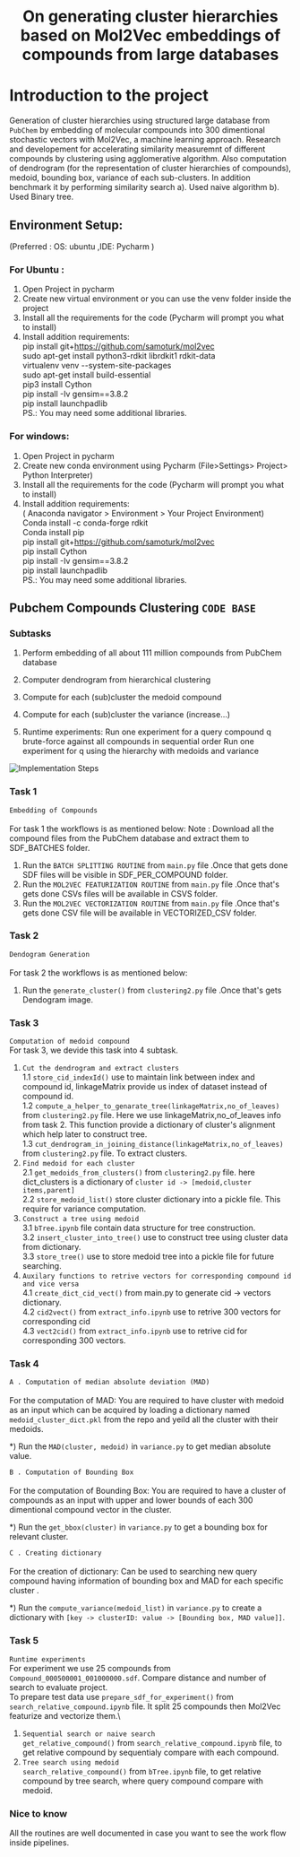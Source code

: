 <h1 align="center">On generating cluster hierarchies based on Mol2Vec embeddings of compounds from large databases</h1>

# Introduction to the project

Generation of cluster hierarchies using structured large database from `PubChem` by embedding of molecular compounds into 300 dimentional stochastic vectors with Mol2Vec, a machine learning approach. Research and developement for accelerating similarity measuremnt of different compounds by clustering using agglomerative algorithm. Also computation of dendrogram (for the representation of cluster hierarchies of compounds), medoid, bounding box, variance of each sub-clusters. In addition benchmark it by performing similarity search a). Used naive algorithm 
b). Used Binary tree.   

## Environment Setup:
(Preferred : OS: ubuntu ,IDE: Pycharm )
### For Ubuntu :
1. Open Project in pycharm
2. Create new virtual environment or you can use the venv folder inside the project
3. Install all the requirements for the code (Pycharm will prompt you what to install)
4. Install addition requirements: \
pip install git+https://github.com/samoturk/mol2vec \
sudo apt-get install python3-rdkit librdkit1 rdkit-data \
virtualenv venv --system-site-packages \
sudo apt-get install build-essential \
pip3 install Cython \
pip install -Iv gensim==3.8.2 \
pip install launchpadlib \
PS.: You may need some additional libraries.

### For windows:

1. Open Project in pycharm
2. Create new conda environment using Pycharm (File>Settings> Project> Python Interpreter)
3. Install all the requirements for the code (Pycharm will prompt you what to install)
4. Install addition requirements: \
( Anaconda navigator > Environment > Your Project Environment) \
Conda install -c conda-forge rdkit \
Conda install pip \
pip install git+https://github.com/samoturk/mol2vec \
pip install Cython \
pip install -Iv gensim==3.8.2 \
pip install launchpadlib \
PS.: You may need some additional libraries.


## Pubchem Compounds Clustering `CODE BASE`
### Subtasks
1. Perform embedding of all about 111 million compounds from PubChem database 
2. Computer dendrogram from hierarchical clustering
3. Compute for each (sub)cluster the medoid compound
4. Compute for each (sub)cluster the variance (increase...)

5. Runtime experiments:
   Run one experiment for a query compound q brute-force against all compounds in sequential order
   Run one experiment for q using the hierarchy with medoids and variance


![Implementation Steps](../-/blob/master/steps.jpg?raw=true "Implementation Steps")

### Task 1
`Embedding of Compounds` \
\
For task 1 the workflows is as mentioned below:
Note : Download all the compound files from the PubChem database and extract them to SDF_BATCHES folder.
1. Run the `BATCH SPLITTING ROUTINE` from `main.py` file .Once that gets done SDF files will be visible in SDF_PER_COMPOUND folder.
2. Run the `MOL2VEC FEATURIZATION ROUTINE` from `main.py` file .Once that's gets done CSVs files will be available in CSVS folder.
3. Run the `MOL2VEC VECTORIZATION ROUTINE` from `main.py` file .Once that's gets done CSV file will be available in VECTORIZED_CSV folder.

### Task 2
`Dendogram Generation` \
\
For task 2 the workflows is as mentioned below:
1. Run the `generate_cluster()` from `clustering2.py` file .Once that's gets Dendogram image.

### Task 3
`Computation of medoid compound` \
For task 3, we devide this task into 4 subtask.
1. `Cut the dendrogram and extract clusters` \
   1.1 `store_cid_indexId()` use to maintain link between index and compound id, linkageMatrix provide us index of dataset instead of compound id. \
   1.2 `compute_a_helper_to_genarate_tree(linkageMatrix,no_of_leaves)` from `clustering2.py` file. Here we use linkageMatrix,no_of_leaves info from task 2. This function provide a dictionary of cluster's alignment which help later to construct tree. \
   1.3 `cut_dendrogram_in_joining_distance(linkageMatrix,no_of_leaves)` from  `clustering2.py` file. To extract clusters. 
2. `Find medoid for each cluster` \
   2.1 `get_medoids_from_clusters()` from `clustering2.py` file. here dict_clusters is a dictionary of `cluster id -> [medoid,cluster items,parent]` \
   2.2 `store_medoid_list()` store cluster dictionary into a pickle file. This require for variance computation. 
3. `Construct a tree using medoid` \
   3.1 `bTree.ipynb` file contain data structure for tree construction.  \
   3.2 `insert_cluster_into_tree()` use to construct tree using cluster data from dictionary. \
   3.3 `store_tree()` use to store medoid tree into a pickle file for future searching. 
4. `Auxilary functions to retrive vectors for corresponding compound id and vice versa` \
   4.1 `create_dict_cid_vect()` from main.py to generate cid -> vectors dictionary. \
   4.2 `cid2vect()` from `extract_info.ipynb` use to retrive 300 vectors for corresponding cid \
   4.3 `vect2cid()` from `extract_info.ipynb` use to retrive cid for corresponding 300 vectors. 

### Task 4
`A . Computation of median absolute deviation (MAD)` \
\
For the computation of MAD:
You are required to have cluster with medoid as an input which can be acquired by loading a dictionary named
`medoid_cluster_dict.pkl` from the repo and yeild all the cluster with their medoids.

*) Run the `MAD(cluster, medoid)` in `variance.py` to get median absolute value.

`B . Computation of Bounding Box` \
\
For the computation of Bounding Box:
You are required to have a cluster of compounds as an input with upper and lower bounds of each 300 dimentional
compound vector in the cluster.

*) Run the `get_bbox(cluster)` in `variance.py` to get a bounding box for relevant cluster.

`C . Creating dictionary` \
\
For the creation of dictionary:
Can be used to searching new query compound having information of bounding box and MAD for each specific cluster .

*) Run the `compute_variance(medoid_list)` in `variance.py` to create a dictionary with 
   `[key -> clusterID: value -> [Bounding box, MAD value]]`.

### Task 5
`Runtime experiments`\
For experiment we use 25 compounds from `Compound_000500001_001000000.sdf`. Compare distance and number of search to evaluate project. \
To prepare test data use `prepare_sdf_for_experiment()` from `search_relative_compound.ipynb` file. It split 25 compounds then Mol2Vec featurize and vectorize them.\
1. `Sequential search or naive search`\
   `get_relative_compound()` from `search_relative_compound.ipynb` file, to get relative compound by sequentialy compare with each compound.
2. `Tree search using medoid`\
   `search_relative_compound()` from `bTree.ipynb` file, to get relative compound by tree search, where query compound compare with medoid.
 
### Nice to know
All the routines are well documented in case you want to see the work flow inside pipelines. 

